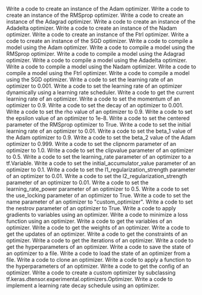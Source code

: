 Write a code to create an instance of the Adam optimizer.
Write a code to create an instance of the RMSprop optimizer.
Write a code to create an instance of the Adagrad optimizer.
Write a code to create an instance of the Adadelta optimizer.
Write a code to create an instance of the Nadam optimizer.
Write a code to create an instance of the Ftrl optimizer.
Write a code to create an instance of the SGD optimizer.
Write a code to compile a model using the Adam optimizer.
Write a code to compile a model using the RMSprop optimizer.
Write a code to compile a model using the Adagrad optimizer.
Write a code to compile a model using the Adadelta optimizer.
Write a code to compile a model using the Nadam optimizer.
Write a code to compile a model using the Ftrl optimizer.
Write a code to compile a model using the SGD optimizer.
Write a code to set the learning rate of an optimizer to 0.001.
Write a code to set the learning rate of an optimizer dynamically using a learning rate scheduler.
Write a code to get the current learning rate of an optimizer.
Write a code to set the momentum of an optimizer to 0.9.
Write a code to set the decay of an optimizer to 0.001.
Write a code to set the rho value of an optimizer to 0.9.
Write a code to set the epsilon value of an optimizer to 1e-8.
Write a code to set the centered parameter of the RMSprop optimizer to True.
Write a code to set the initial learning rate of an optimizer to 0.01.
Write a code to set the beta_1 value of the Adam optimizer to 0.9.
Write a code to set the beta_2 value of the Adam optimizer to 0.999.
Write a code to set the clipnorm parameter of an optimizer to 1.0.
Write a code to set the clipvalue parameter of an optimizer to 0.5.
Write a code to set the learning_rate parameter of an optimizer to a tf.Variable.
Write a code to set the initial_accumulator_value parameter of an optimizer to 0.1.
Write a code to set the l1_regularization_strength parameter of an optimizer to 0.01.
Write a code to set the l2_regularization_strength parameter of an optimizer to 0.01.
Write a code to set the learning_rate_power parameter of an optimizer to 0.5.
Write a code to set the use_locking parameter of an optimizer to True.
Write a code to set the name parameter of an optimizer to "custom_optimizer".
Write a code to set the nestrov parameter of an optimizer to True.
Write a code to apply gradients to variables using an optimizer.
Write a code to minimize a loss function using an optimizer.
Write a code to get the variables of an optimizer.
Write a code to get the weights of an optimizer.
Write a code to get the updates of an optimizer.
Write a code to get the constraints of an optimizer.
Write a code to get the iterations of an optimizer.
Write a code to get the hyperparameters of an optimizer.
Write a code to save the state of an optimizer to a file.
Write a code to load the state of an optimizer from a file.
Write a code to clone an optimizer.
Write a code to apply a function to the hyperparameters of an optimizer.
Write a code to get the config of an optimizer.
Write a code to create a custom optimizer by subclassing tf.keras.dtensor.experimental.optimizers.Optimizer.
Write a code to implement a learning rate decay schedule using an optimizer.